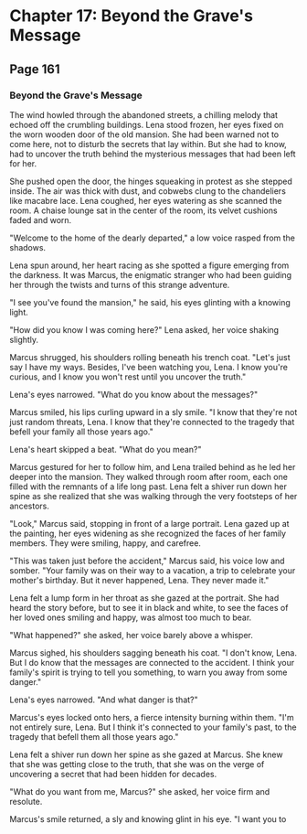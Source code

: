 # Chapter 17: Beyond the Grave's Message


## Page 161
### Beyond the Grave's Message

The wind howled through the abandoned streets, a chilling melody that echoed off the crumbling buildings. Lena stood frozen, her eyes fixed on the worn wooden door of the old mansion. She had been warned not to come here, not to disturb the secrets that lay within. But she had to know, had to uncover the truth behind the mysterious messages that had been left for her.

She pushed open the door, the hinges squeaking in protest as she stepped inside. The air was thick with dust, and cobwebs clung to the chandeliers like macabre lace. Lena coughed, her eyes watering as she scanned the room. A chaise lounge sat in the center of the room, its velvet cushions faded and worn.

"Welcome to the home of the dearly departed," a low voice rasped from the shadows.

Lena spun around, her heart racing as she spotted a figure emerging from the darkness. It was Marcus, the enigmatic stranger who had been guiding her through the twists and turns of this strange adventure.

"I see you've found the mansion," he said, his eyes glinting with a knowing light.

"How did you know I was coming here?" Lena asked, her voice shaking slightly.

Marcus shrugged, his shoulders rolling beneath his trench coat. "Let's just say I have my ways. Besides, I've been watching you, Lena. I know you're curious, and I know you won't rest until you uncover the truth."

Lena's eyes narrowed. "What do you know about the messages?"

Marcus smiled, his lips curling upward in a sly smile. "I know that they're not just random threats, Lena. I know that they're connected to the tragedy that befell your family all those years ago."

Lena's heart skipped a beat. "What do you mean?"

Marcus gestured for her to follow him, and Lena trailed behind as he led her deeper into the mansion. They walked through room after room, each one filled with the remnants of a life long past. Lena felt a shiver run down her spine as she realized that she was walking through the very footsteps of her ancestors.

"Look," Marcus said, stopping in front of a large portrait. Lena gazed up at the painting, her eyes widening as she recognized the faces of her family members. They were smiling, happy, and carefree.

"This was taken just before the accident," Marcus said, his voice low and somber. "Your family was on their way to a vacation, a trip to celebrate your mother's birthday. But it never happened, Lena. They never made it."

Lena felt a lump form in her throat as she gazed at the portrait. She had heard the story before, but to see it in black and white, to see the faces of her loved ones smiling and happy, was almost too much to bear.

"What happened?" she asked, her voice barely above a whisper.

Marcus sighed, his shoulders sagging beneath his coat. "I don't know, Lena. But I do know that the messages are connected to the accident. I think your family's spirit is trying to tell you something, to warn you away from some danger."

Lena's eyes narrowed. "And what danger is that?"

Marcus's eyes locked onto hers, a fierce intensity burning within them. "I'm not entirely sure, Lena. But I think it's connected to your family's past, to the tragedy that befell them all those years ago."

Lena felt a shiver run down her spine as she gazed at Marcus. She knew that she was getting close to the truth, that she was on the verge of uncovering a secret that had been hidden for decades.

"What do you want from me, Marcus?" she asked, her voice firm and resolute.

Marcus's smile returned, a sly and knowing glint in his eye. "I want you to

